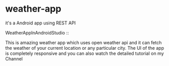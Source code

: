 # weather-app
it's a Android app using REST API

WeatherAppInAndroidStudio ::

This is amazing weather app which uses open weather api and it can fetch the weather of your current location or any particular city. The UI of the app is completely responsive and you can also watch the detailed tutorial on my Channel

